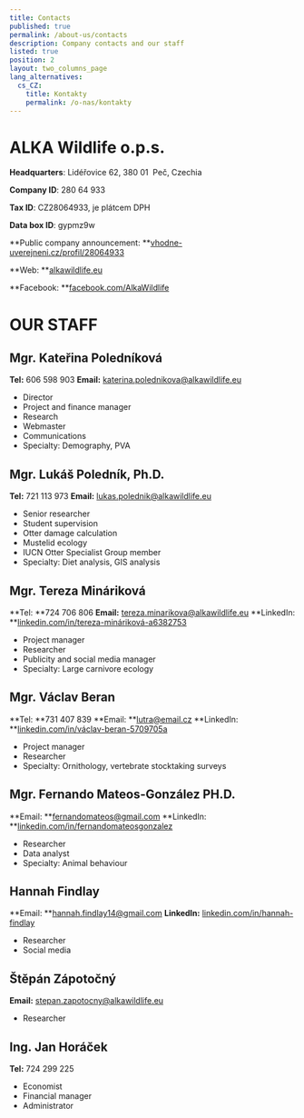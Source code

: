 ```yaml
---
title: Contacts
published: true
permalink: /about-us/contacts
description: Company contacts and our staff
listed: true
position: 2
layout: two_columns_page
lang_alternatives:
  cs_CZ:
    title: Kontakty
    permalink: /o-nas/kontakty
---
```

# ALKA Wildlife o.p.s.

**Headquarters**: Lidéřovice 62, 380 01  Peč, Czechia 

**Company ID**: 280 64 933

**Tax ID**: CZ28064933, je plátcem DPH

**Data box ID**: gypmz9w

**Public company announcement: **[vhodne-uverejneni.cz/profil/28064933 ](vhodne-uverejneni.cz/profil/28064933)

**Web: **[alkawildlife.eu](www.alkawildlife.eu)

**Facebook: **[facebook.com/AlkaWildlife](facebook.com/AlkaWildlife)

# OUR STAFF

## **Mgr. Kateřina Poledníková**

**Tel:** 606 598 903 **Email:** katerina.polednikova@alkawildlife.eu 

* Director
* Project and finance manager
* Research
* Webmaster
* Communications
* Specialty: Demography, PVA

## **Mgr. Lukáš Poledník, Ph.D.**

**Tel:** 721 113 973 **Email:** lukas.polednik@alkawildlife.eu 

* Senior researcher
* Student supervision
* Otter damage calculation
* Mustelid ecology
* IUCN Otter Specialist Group member
* Specialty: Diet analysis, GIS analysis

## **Mgr. Tereza Mináriková**

**Tel: **724 706 806 **Email:** tereza.minarikova@alkawildlife.eu **LinkedIn: **[linkedin.com/in/tereza-mináriková-a6382753](linkedin.com/in/tereza-mináriková-a6382753)

* Project manager
* Researcher
* Publicity and social media manager
* Specialty: Large carnivore ecology

## **Mgr. Václav Beran**

**Tel: **731 407 839 **Email: **lutra@email.cz **LinkedIn: **[linkedin.com/in/václav-beran-5709705a](linkedin.com/in/václav-beran-5709705a)

* Project manager
* Researcher
* Specialty: Ornithology, vertebrate stocktaking surveys

## **Mgr. Fernando Mateos-González PH.D.**

**Email: **fernandomateos@gmail.com **LinkedIn: **[linkedin.com/in/fernandomateosgonzalez](linkedin.com/in/fernandomateosgonzalez)

* Researcher
* Data analyst 
* Specialty: Animal behaviour

## **Hannah Findlay**

**Email: **hannah.findlay14@gmail.com **LinkedIn:** [linkedin.com/in/hannah-findlay](linkedin.com/in/hannah-findlay)

* Researcher
* Social media

## **Štěpán Zápotočný**

**Email:** stepan.zapotocny@alkawildlife.eu

* Researcher

## **Ing. Jan Horáček**

**Tel:** 724 299 225

* Economist
* Financial manager
* Administrator
